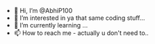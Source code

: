 - 👋 Hi, I’m @AbhiP100
- 👀 I’m interested in ya that same coding stuff...
- 🌱 I’m currently learning ...
- 📫 How to reach me - actually u don't need to..

<!---
AbhiP100/AbhiP100 is a ✨ special ✨ repository because its `README.md` (this file) appears on your GitHub profile.
You can click the Preview link to take a look at your changes.
--->
